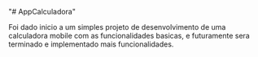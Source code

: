 "# AppCalculadora" 

Foi dado inicio a um simples projeto de desenvolvimento de uma calculadora mobile com as funcionalidades basicas, e futuramente sera terminado e implementado mais funcionalidades.
